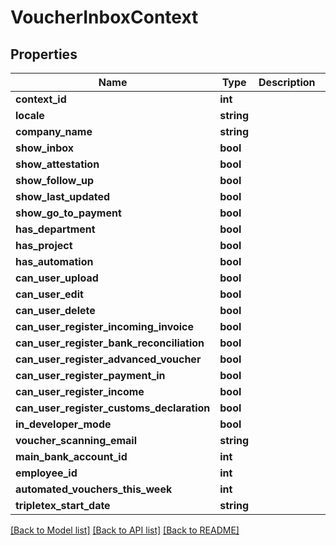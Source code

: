 # VoucherInboxContext

## Properties
Name | Type | Description | Notes
------------ | ------------- | ------------- | -------------
**context_id** | **int** |  | [optional] 
**locale** | **string** |  | [optional] 
**company_name** | **string** |  | [optional] 
**show_inbox** | **bool** |  | [optional] 
**show_attestation** | **bool** |  | [optional] 
**show_follow_up** | **bool** |  | [optional] 
**show_last_updated** | **bool** |  | [optional] 
**show_go_to_payment** | **bool** |  | [optional] 
**has_department** | **bool** |  | [optional] 
**has_project** | **bool** |  | [optional] 
**has_automation** | **bool** |  | [optional] 
**can_user_upload** | **bool** |  | [optional] 
**can_user_edit** | **bool** |  | [optional] 
**can_user_delete** | **bool** |  | [optional] 
**can_user_register_incoming_invoice** | **bool** |  | [optional] 
**can_user_register_bank_reconciliation** | **bool** |  | [optional] 
**can_user_register_advanced_voucher** | **bool** |  | [optional] 
**can_user_register_payment_in** | **bool** |  | [optional] 
**can_user_register_income** | **bool** |  | [optional] 
**can_user_register_customs_declaration** | **bool** |  | [optional] 
**in_developer_mode** | **bool** |  | [optional] 
**voucher_scanning_email** | **string** |  | [optional] 
**main_bank_account_id** | **int** |  | [optional] 
**employee_id** | **int** |  | [optional] 
**automated_vouchers_this_week** | **int** |  | [optional] 
**tripletex_start_date** | **string** |  | [optional] 

[[Back to Model list]](../../README.md#documentation-for-models) [[Back to API list]](../../README.md#documentation-for-api-endpoints) [[Back to README]](../../README.md)

